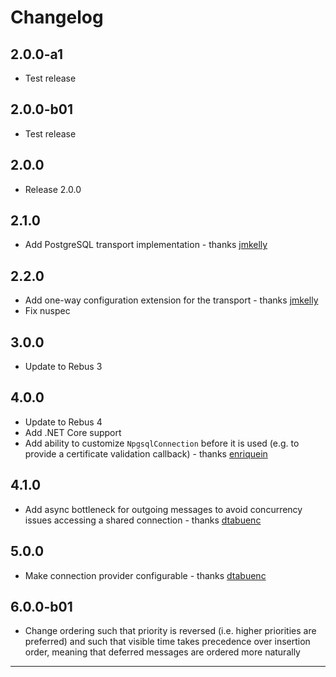 # Changelog

## 2.0.0-a1

* Test release

## 2.0.0-b01

* Test release

## 2.0.0

* Release 2.0.0

## 2.1.0

* Add PostgreSQL transport implementation - thanks [jmkelly]

## 2.2.0

* Add one-way configuration extension for the transport - thanks [jmkelly]
* Fix nuspec

## 3.0.0

* Update to Rebus 3

## 4.0.0

* Update to Rebus 4
* Add .NET Core support
* Add ability to customize `NpgsqlConnection` before it is used (e.g. to provide a certificate validation callback) - thanks [enriquein]

## 4.1.0

* Add async bottleneck for outgoing messages to avoid concurrency issues accessing a shared connection - thanks [dtabuenc]

## 5.0.0

* Make connection provider configurable - thanks [dtabuenc]

## 6.0.0-b01

* Change ordering such that priority is reversed (i.e. higher priorities are preferred) and such that visible time takes precedence over insertion order, meaning that deferred messages are ordered more naturally


---

[dtabuenc]: https://github.com/dtabuenc
[enriquein]: https://github.com/enriquein
[jmkelly]: https://github.com/jmkelly
